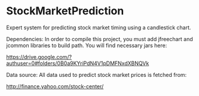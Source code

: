 StockMarketPrediction
=====================

Expert system for predicting stock market timing using a candlestick chart.



Dependencies:
In order to compile this project, you must add jfreechart and jcommon libraries to build path.
You will find necessary jars here:

https://drive.google.com/?authuser=0#folders/0B0a9KYriPdN4V1pDMFNxdXBNQVk


Data source:
All data used to predict stock market prices is fetched from:

http://finance.yahoo.com/stock-center/